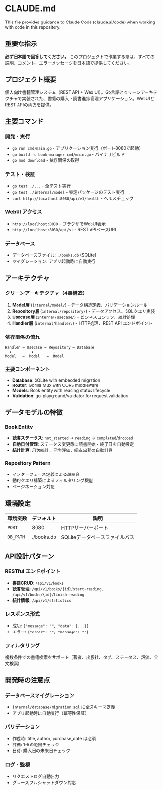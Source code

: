 # CLAUDE.md

This file provides guidance to Claude Code (claude.ai/code) when working with code in this repository.

## 重要な指示

**必ず日本語で回答してください。** このプロジェクトで作業する際は、すべての説明、コメント、エラーメッセージを日本語で提供してください。

## プロジェクト概要

個人向け書籍管理システム（REST API + Web UI）。Go言語とクリーンアーキテクチャで実装された、書籍の購入・読書進捗管理アプリケーション。WebUIとREST APIの両方を提供。

## 主要コマンド

### 開発・実行
- `go run cmd/main.go` - アプリケーション実行（ポート8080で起動）
- `go build -o book-manager cmd/main.go` - バイナリビルド
- `go mod download` - 依存関係の取得

### テスト・検証
- `go test ./...` - 全テスト実行
- `go test ./internal/model` - 特定パッケージのテスト実行
- `curl http://localhost:8080/api/v1/health` - ヘルスチェック

### WebUI アクセス
- `http://localhost:8080` - ブラウザでWebUI表示
- `http://localhost:8080/api/v1` - REST APIベースURL

### データベース
- データベースファイル: `./books.db` (SQLite)
- マイグレーション: アプリ起動時に自動実行

## アーキテクチャ

### クリーンアーキテクチャ（4層構造）
1. **Model層** (`internal/model/`) - データ構造定義、バリデーションルール
2. **Repository層** (`internal/repository/`) - データアクセス、SQLクエリ実装
3. **Usecase層** (`internal/usecase/`) - ビジネスロジック、統計処理
4. **Handler層** (`internal/handler/`) - HTTP処理、REST API エンドポイント

### 依存関係の流れ
```
Handler → Usecase → Repository → Database
  ↓         ↓         ↓
Model   ←  Model   ←  Model
```

### 主要コンポーネント
- **Database**: SQLite with embedded migration
- **Router**: Gorilla Mux with CORS middleware
- **Models**: Book entity with reading status lifecycle
- **Validation**: go-playground/validator for request validation

## データモデルの特徴

### Book Entity
- **読書ステータス**: `not_started` → `reading` → `completed`/`dropped`
- **自動日付管理**: ステータス変更時に読書開始・終了日を自動設定
- **統計計算**: 月次統計、平均評価、総支出額の自動計算

### Repository Pattern
- インターフェース定義による疎結合
- 動的クエリ構築によるフィルタリング機能
- ページネーション対応

## 環境設定

| 環境変数 | デフォルト | 説明 |
|---------|-----------|------|
| `PORT` | 8080 | HTTPサーバーポート |
| `DB_PATH` | ./books.db | SQLiteデータベースファイルパス |

## API設計パターン

### RESTful エンドポイント
- **書籍CRUD**: `/api/v1/books`
- **読書管理**: `/api/v1/books/{id}/start-reading`, `/api/v1/books/{id}/finish-reading`
- **統計情報**: `/api/v1/statistics`

### レスポンス形式
- 成功: `{"message": "", "data": {...}}`
- エラー: `{"error": "", "message": ""}`

### フィルタリング
複数条件での書籍検索をサポート（著者、出版社、タグ、ステータス、評価、全文検索）

## 開発時の注意点

### データベースマイグレーション
- `internal/database/migration.sql` に全スキーマ定義
- アプリ起動時に自動実行（冪等性保証）

### バリデーション
- 作成時: title, author, purchase_date は必須
- 評価: 1-5の範囲チェック
- 日付: 購入日の未来日チェック

### ログ・監視
- リクエストログ自動出力
- グレースフルシャットダウン対応